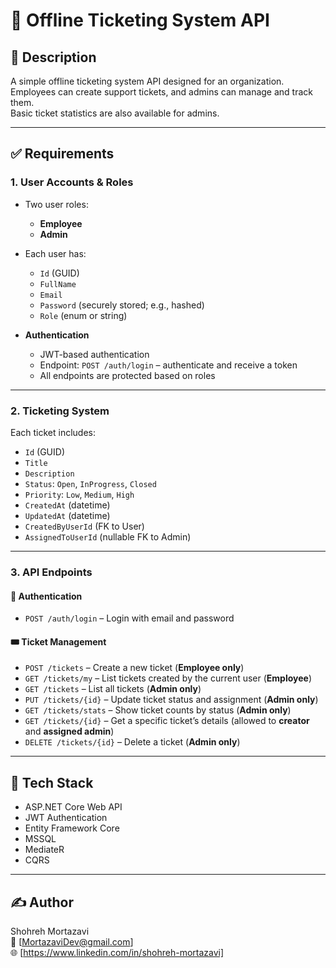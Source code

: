 # 🎫 Offline Ticketing System API

## 📌 Description
A simple offline ticketing system API designed for an organization.  
Employees can create support tickets, and admins can manage and track them.  
Basic ticket statistics are also available for admins.

---

## ✅ Requirements

### 1. User Accounts & Roles
- Two user roles:
  - **Employee**
  - **Admin**
- Each user has:
  - `Id` (GUID)
  - `FullName`
  - `Email`
  - `Password` (securely stored; e.g., hashed)
  - `Role` (enum or string)

- **Authentication**
  - JWT-based authentication
  - Endpoint: `POST /auth/login` – authenticate and receive a token
  - All endpoints are protected based on roles

---

### 2. Ticketing System

Each ticket includes:
- `Id` (GUID)
- `Title`
- `Description`
- `Status`: `Open`, `InProgress`, `Closed`
- `Priority`: `Low`, `Medium`, `High`
- `CreatedAt` (datetime)
- `UpdatedAt` (datetime)
- `CreatedByUserId` (FK to User)
- `AssignedToUserId` (nullable FK to Admin)

---

### 3. API Endpoints

#### 🔐 Authentication
- `POST /auth/login` – Login with email and password

#### 🎟️ Ticket Management
- `POST /tickets` – Create a new ticket (**Employee only**)
- `GET /tickets/my` – List tickets created by the current user (**Employee**)
- `GET /tickets` – List all tickets (**Admin only**)
- `PUT /tickets/{id}` – Update ticket status and assignment (**Admin only**)
- `GET /tickets/stats` – Show ticket counts by status (**Admin only**)
- `GET /tickets/{id}` – Get a specific ticket’s details (allowed to **creator** and **assigned admin**)
- `DELETE /tickets/{id}` – Delete a ticket (**Admin only**)

---

## 🚀 Tech Stack
- ASP.NET Core Web API
- JWT Authentication
- Entity Framework Core
- MSSQL
- MediateR
- CQRS

---

## ✍️ Author
Shohreh Mortazavi  
📧 [MortazaviDev@gmail.com]  
🌐 [https://www.linkedin.com/in/shohreh-mortazavi]

